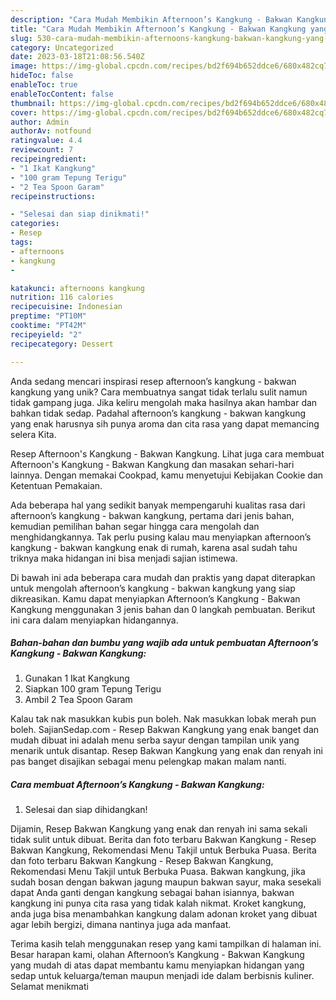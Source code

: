 ```yaml
---
description: "Cara Mudah Membikin Afternoon’s Kangkung - Bakwan Kangkung yang Enak"
title: "Cara Mudah Membikin Afternoon’s Kangkung - Bakwan Kangkung yang Enak"
slug: 530-cara-mudah-membikin-afternoons-kangkung-bakwan-kangkung-yang-enak
category: Uncategorized
date: 2023-03-18T21:08:56.540Z
image: https://img-global.cpcdn.com/recipes/bd2f694b652ddce6/680x482cq70/afternoons-kangkung-bakwan-kangkung-foto-resep-utama.jpg
hideToc: false
enableToc: true
enableTocContent: false
thumbnail: https://img-global.cpcdn.com/recipes/bd2f694b652ddce6/680x482cq70/afternoons-kangkung-bakwan-kangkung-foto-resep-utama.jpg
cover: https://img-global.cpcdn.com/recipes/bd2f694b652ddce6/680x482cq70/afternoons-kangkung-bakwan-kangkung-foto-resep-utama.jpg
author: Admin
authorAv: notfound
ratingvalue: 4.4
reviewcount: 7
recipeingredient:
- "1 Ikat Kangkung"
- "100 gram Tepung Terigu"
- "2 Tea Spoon Garam"
recipeinstructions:

- "Selesai dan siap dinikmati!"
categories:
- Resep
tags:
- afternoons
- kangkung
- 

katakunci: afternoons kangkung  
nutrition: 116 calories
recipecuisine: Indonesian
preptime: "PT10M"
cooktime: "PT42M"
recipeyield: "2"
recipecategory: Dessert

---
```





Anda sedang mencari inspirasi resep afternoon’s kangkung - bakwan kangkung yang unik? Cara membuatnya sangat tidak terlalu sulit namun tidak gampang juga. Jika keliru mengolah maka hasilnya akan hambar dan bahkan tidak sedap. Padahal afternoon’s kangkung - bakwan kangkung yang enak harusnya sih punya aroma dan cita rasa yang dapat memancing selera Kita.





Resep Afternoon&#39;s Kangkung - Bakwan Kangkung. Lihat juga cara membuat Afternoon&#39;s Kangkung - Bakwan Kangkung dan masakan sehari-hari lainnya. Dengan memakai Cookpad, kamu menyetujui Kebijakan Cookie dan Ketentuan Pemakaian.

Ada beberapa hal yang sedikit banyak mempengaruhi kualitas rasa dari afternoon’s kangkung - bakwan kangkung, pertama dari jenis bahan, kemudian pemilihan bahan segar hingga cara mengolah dan menghidangkannya. Tak perlu pusing kalau mau menyiapkan afternoon’s kangkung - bakwan kangkung enak di rumah, karena asal sudah tahu triknya maka hidangan ini bisa menjadi sajian istimewa.






Di bawah ini ada beberapa cara mudah dan praktis yang dapat diterapkan untuk mengolah afternoon’s kangkung - bakwan kangkung yang siap dikreasikan. Kamu dapat menyiapkan Afternoon’s Kangkung - Bakwan Kangkung menggunakan 3 jenis bahan dan 0 langkah pembuatan. Berikut ini cara dalam menyiapkan hidangannya.

<!--inarticleads1-->

##### Bahan-bahan dan bumbu yang wajib ada untuk pembuatan Afternoon’s Kangkung - Bakwan Kangkung:

1. Gunakan 1 Ikat Kangkung
1. Siapkan 100 gram Tepung Terigu
1. Ambil 2 Tea Spoon Garam


Kalau tak nak masukkan kubis pun boleh. Nak masukkan lobak merah pun boleh. SajianSedap.com - Resep Bakwan Kangkung yang enak banget dan mudah dibuat ini adalah menu serba sayur dengan tampilan unik yang menarik untuk disantap. Resep Bakwan Kangkung yang enak dan renyah ini pas banget disajikan sebagai menu pelengkap makan malam nanti. 

<!--inarticleads2-->

##### Cara membuat Afternoon’s Kangkung - Bakwan Kangkung:


1. Selesai dan siap dihidangkan!

Dijamin, Resep Bakwan Kangkung yang enak dan renyah ini sama sekali tidak sulit untuk dibuat. Berita dan foto terbaru Bakwan Kangkung - Resep Bakwan Kangkung, Rekomendasi Menu Takjil untuk Berbuka Puasa. Berita dan foto terbaru Bakwan Kangkung - Resep Bakwan Kangkung, Rekomendasi Menu Takjil untuk Berbuka Puasa. Bakwan kangkung, jika sudah bosan dengan bakwan jagung maupun bakwan sayur, maka sesekali dapat Anda ganti dengan kangkung sebagai bahan isiannya, bakwan kangkung ini punya cita rasa yang tidak kalah nikmat. Kroket kangkung, anda juga bisa menambahkan kangkung dalam adonan kroket yang dibuat agar lebih bergizi, dimana nantinya juga ada manfaat. 

Terima kasih telah menggunakan resep yang kami tampilkan di halaman ini. Besar harapan kami, olahan Afternoon’s Kangkung - Bakwan Kangkung yang mudah di atas dapat membantu kamu menyiapkan hidangan yang sedap untuk keluarga/teman maupun menjadi ide dalam berbisnis kuliner. Selamat menikmati
